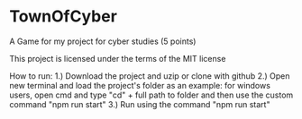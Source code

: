 # TownOfCyber
A Game for my project for cyber studies (5 points)

This project is licensed under the terms of the MIT license

How to run:
1.) Download the project and uzip or clone with github
2.) Open new terminal and load the project's folder
    as an example: for windows users, open cmd and type "cd" + full path to folder
    and then use the custom command "npm run start"
3.) Run using the command "npm run start"
